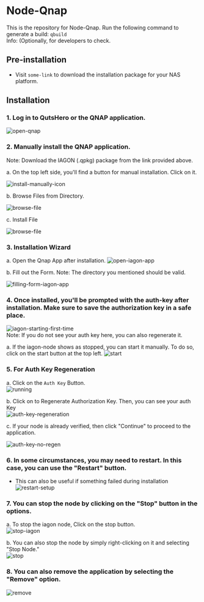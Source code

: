 # Node-Qnap

This is the repository for Node-Qnap. Run the following command to generate a build: ``` qbuild ``` <br/>
Info: (Optionally, for developers to check.

## Pre-installation

- Visit `some-link` to download the installation package for your NAS platform.


## Installation

### 1. Log in to QutsHero or the QNAP application. 
![open-qnap](./assets/1-open-qnap.png)

### 2. Manually install the QNAP application. <br/>

Note: Download the IAGON (.qpkg) package from the link provided above.

a. On the top left side, you'll find a button for manual installation. Click on it.

![install-manually-icon](./assets/2-install-manually-icon.png)

b. Browse Files from Directory.

![browse-file](./assets/3-browse-file.png)

c. Install File  

![browse-file](./assets/4-install-file.png)

### 3. Installation Wizard <br/>

a. Open the Qnap App after installation.
![open-iagon-app](./assets/5-open-iagon-app.png)

b. Fill out the Form.
Note: The directory you mentioned should be valid.

![filling-form-iagon-app](./assets/6-fill-out-form.png)
    

### 4. Once installed, you'll be prompted with the auth-key after installation. Make sure to save the authorization key in a safe place. <br/>
![iagon-starting-first-time](./assets/running.png)
<br/>
Note: If you do not see your auth key here, you can also regenerate it.

a. If the iagon-node shows as stopped, you can start it manually. To do so, click on the start button at the top left.
![start](./assets/start-iagon.png)  

### 5. For Auth Key Regeneration <br/>
a. Click on the `Auth Key` Button. <br/>
![running](./assets/running.png)

b. Click on to Regenerate Authorization Key.
Then, you can see your auth Key <br/>
![auth-key-regeneration](./assets/auth-key-gen.png)

c. If your node is already verified, then click "Continue" to proceed to the application.

![auth-key-no-regen](./assets/auth-key-no-gen.png)
    
### 6. In some circumstances, you may need to restart. In this case, you can use the "Restart" button.
- This can also be useful if something failed during installation
![restart-setup](./assets/restart.png)


### 7. You can stop the node by clicking on the "Stop" button in the options.
a. To stop the iagon node, Click on the stop button. <br/>
![stop-iagon](./assets/stop-iagon.png)

b. You can also stop the node by simply right-clicking on it and selecting "Stop Node."<br/>
![stop](./assets/13-stop.png)


### 8. You can also remove the application by selecting the "Remove" option.
![remove](./assets/14-remove.png)


     
     


